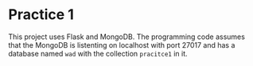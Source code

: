 # Practice 1
This project uses Flask and MongoDB. The programming code assumes that the MongoDB is listenting on localhost with port 27017 and has a database named `wad` with the collection `pracitce1` in it.
